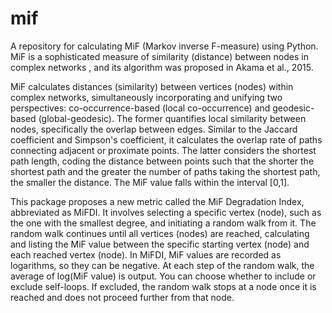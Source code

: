 # mif
A repository for calculating MiF (Markov inverse F-measure) using Python. MiF is a sophisticated measure of similarity (distance) between nodes in complex networks , and its algorithm was proposed in Akama et al., 2015.

MiF calculates distances (similarity) between vertices (nodes) within complex networks, simultaneously incorporating and unifying two perspectives: co-occurrence-based (local co-occurrence) and geodesic-based (global-geodesic). The former quantifies local similarity between nodes, specifically the overlap between edges. Similar to the Jaccard coefficient and Simpson's coefficient, it calculates the overlap rate of paths connecting adjacent or proximate points. The latter considers the shortest path length, coding the distance between points such that the shorter the shortest path and the greater the number of paths taking the shortest path, the smaller the distance. The MiF value falls within the interval [0,1].

This package proposes a new metric called the MiF Degradation Index, abbreviated as MiFDI. It involves selecting a specific vertex (node), such as the one with the smallest degree, and initiating a random walk from it. The random walk continues until all vertices (nodes) are reached, calculating and listing the MiF value between the specific starting vertex (node) and each reached vertex (node). In MiFDI, MiF values are recorded as logarithms, so they can be negative. At each step of the random walk, the average of log(MiF value) is output. You can choose whether to include or exclude self-loops. If excluded, the random walk stops at a node once it is reached and does not proceed further from that node.
